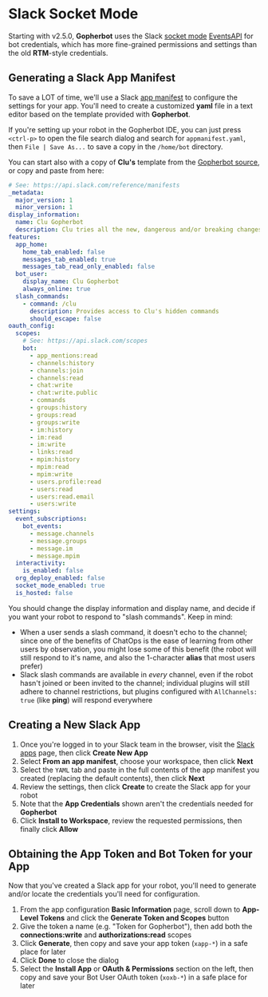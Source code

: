 # Slack Socket Mode

Starting with v2.5.0, **Gopherbot** uses the Slack [socket mode](https://api.slack.com/apis/connections/socket) [EventsAPI](https://api.slack.com/apis/connections/events-api) for bot credentials, which has more fine-grained permissions and settings than the old **RTM**-style credentials.

## Generating a Slack App Manifest

To save a LOT of time, we'll use a Slack [app manifest](https://api.slack.com/reference/manifests) to configure the settings for your app. You'll need to create a customized **yaml** file in a text editor based on the template provided with **Gopherbot**.

If you're setting up your robot in the Gopherbot IDE, you can just press `<ctrl-p>` to open the file search dialog and search for `appmanifest.yaml`, then `File | Save As...` to save a copy in the `/home/bot` directory.

You can start also with a copy of **Clu's** template from the [Gopherbot source](https://raw.githubusercontent.com/lnxjedi/gopherbot/main/resources/slack/appmanifest.yaml), or copy and paste from here:
```yaml
# See: https://api.slack.com/reference/manifests
_metadata:
  major_version: 1
  minor_version: 1
display_information:
  name: Clu Gopherbot
  description: Clu tries all the new, dangerous and/or breaking changes to Gopherbot.
features:
  app_home:
    home_tab_enabled: false
    messages_tab_enabled: true
    messages_tab_read_only_enabled: false
  bot_user:
    display_name: Clu Gopherbot
    always_online: true
  slash_commands:
    - command: /clu
      description: Provides access to Clu's hidden commands
      should_escape: false
oauth_config:
  scopes:
    # See: https://api.slack.com/scopes
    bot:
      - app_mentions:read
      - channels:history
      - channels:join
      - channels:read
      - chat:write
      - chat:write.public
      - commands
      - groups:history
      - groups:read
      - groups:write
      - im:history
      - im:read
      - im:write
      - links:read
      - mpim:history
      - mpim:read
      - mpim:write
      - users.profile:read
      - users:read
      - users:read.email
      - users:write
settings:
  event_subscriptions:
    bot_events:
      - message.channels
      - message.groups
      - message.im
      - message.mpim
  interactivity:
    is_enabled: false
  org_deploy_enabled: false
  socket_mode_enabled: true
  is_hosted: false
```

You should change the display information and display name, and decide if you want your robot to respond to "slash commands". Keep in mind:
* When a user sends a slash command, it doesn't echo to the channel; since one of the benefits of ChatOps is the ease of learning from other users by observation, you might lose some of this benefit (the robot will still respond to it's name, and also the 1-character **alias** that most users prefer)
* Slack slash commands are available in _every_ channel, even if the robot hasn't joined or been invited to the channel; individual plugins will still adhere to channel restrictions, but plugins configured with `AllChannels: true` (like **ping**) will respond everywhere

## Creating a New Slack App

1. Once you're logged in to your Slack team in the browser, visit the [Slack apps](https://api.slack.com/apps) page, then click **Create New App**
2. Select **From an app manifest**, choose your workspace, then click **Next**
3. Select the `YAML` tab and paste in the full contents of the app manifest you created (replacing the default contents), then click **Next**
4. Review the settings, then click **Create** to create the Slack app for your robot
5. Note that the **App Credentials** shown aren't the credentials needed for **Gopherbot**
6. Click **Install to Workspace**, review the requested permissions, then finally click **Allow**

## Obtaining the App Token and Bot Token for your App

Now that you've created a Slack app for your robot, you'll need to generate and/or locate the credentials you'll need for configuration.

1. From the app configuration **Basic Information** page, scroll down to **App-Level Tokens** and click the **Generate Token and Scopes** button
2. Give the token a name (e.g. "Token for Gopherbot"), then add both the **connections:write** and **authorizations:read** scopes
3. Click **Generate**, then copy and save your app token (`xapp-*`) in a safe place for later
4. Click **Done** to close the dialog
5. Select the **Install App** or **OAuth & Permissions** section on the left, then copy and save your Bot User OAuth token (`xoxb-*`) in a safe place for later

